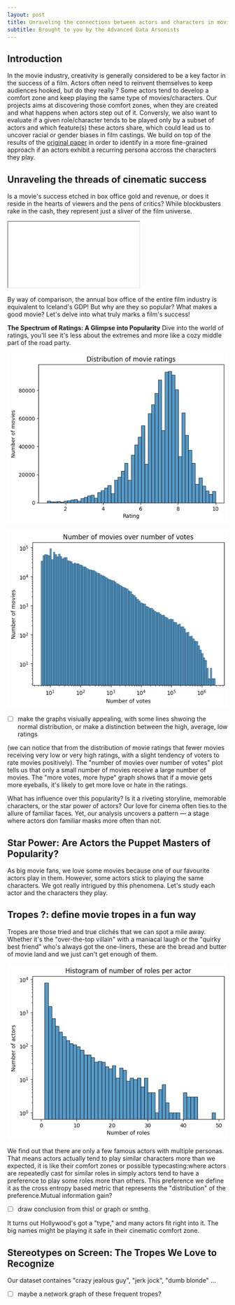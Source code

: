 ```yaml
---
layout: post
title: Unraveling the connections between actors and characters in movies
subtitle: Brought to you by the Advanced Data Arsonists
---
```


## Introduction 

In the movie industry, creativity is generally considered to be a key factor in the success of a film. Actors often need to reinvent themselves to keep audiences hooked, but do they really ? Some actors tend to develop a comfort zone and keep playing the same type of movies/characters. Our projects aims at discovering those comfort zones, when they are created and what happens when actors step out of it. Conversly, we also want to evaluate if a given role/character tends to be played only by a subset of actors and which feature(s) these actors share, which could lead us to uncover racial or gender biases in film castings. We build on top of the results of the [original paper](http://www.cs.CMU.edu/~ark/personas/) in order to identify in a more fine-grained approach if an actors exhibit a recurring persona accross the characters they play.


## Unraveling the threads of cinematic success

Is a movie's success etched in box office gold and revenue, or does it reside in the hearts of viewers and the pens of critics? While blockbusters rake in the cash, they represent just a sliver of the film universe.

<!-- ![Revenue vs Iceland](/assets/img/revenue_vs_iceland.png) -->

<div class="container">
<!-- <iframe src="assets/plot/box_office_vs_gdp.html" scrolling="no" frameborder="0" style="position: relative; min_height: 720px,  min_width: 400px">Box office vs Iceland's GDP</iframe> -->
  <iframe class="responsive-iframe" src="assets/plot/box_office_vs_gdp.html"></iframe>
</div>


By way of comparison, the annual box office of the entire film industry is equivalent to Iceland's GDP! But why are they so popular? What makes a good movie? Let's delve into what truly marks a film's success!

**The Spectrum of Ratings: A Glimpse into Popularity**
Dive into the world of ratings, you'll see it's less about the extremes and more like a cozy middle part of the road party. 

![movie_ratings](/assets/img/movie_ratings.png)

![votes](/assets/img/votes.png)
- [ ] make the graphs visiually appealing, with some lines shwoing the normal distribution, or make a distinction between the high, average, low ratings


(we can notice that from the distribution of movie ratings that fewer movies receiving very low or very high ratings, with a slight tendency of voters to rate movies positively). The "number of movies over number of votes" plot tells us that only a small number of movies receive a large number of movies.  The "more votes, more hype" graph shows that if a movie gets more eyeballs, it's likely to get more love or hate in the ratings.

What has influence over this popularity? Is it a riveting storyline, memorable characters, or the star power of actors? Our love for cinema often ties to the allure of familiar faces. Yet, our analysis uncovers a pattern — a stage where actors don familiar masks more often than not.

## Star Power: Are Actors the Puppet Masters of Popularity?

As big movie fans, we love some movies because one of our favourite actors play in them.
However, some actors stick to playing the same characters. We got really intrigued by this phenomena. Let's study each actor and the characters they play.

## Tropes ?:  define movie tropes  in a fun way 
Tropes are those tried and true clichés that we can spot a mile away. Whether it's the "over-the-top villain" with a maniacal laugh or the "quirky best friend" who's always got the one-liners, these are the bread and butter of movie land and we just can't get enough of them.

![Histogram of number of roles per actor](/assets/img/roles_per_actor.png)

We find out that there are only a few famous actors with multiple personas. That means actors actually tend to play similar characters more than we expected, it is like their comfort zones or possible typecasting:where actors are repeatedly cast for similar roles in simply actors tend to have a preference to play some roles more than others. This preference we define it as the cross entropy based metric that represents the "distribution" of the preference.Mutual information gain?

- [ ] draw conclusion from this! or graph or smthg.

It turns out Hollywood's got a "type," and many actors fit right into it. The big names might be playing it safe in their cinematic comfort zone. 

## Stereotypes on Screen: The Tropes We Love to Recognize


Our dataset containes  "crazy jealous guy", "jerk jock", "dumb blonde" ...
- [ ] maybe a network graph of these frequent tropes? 
